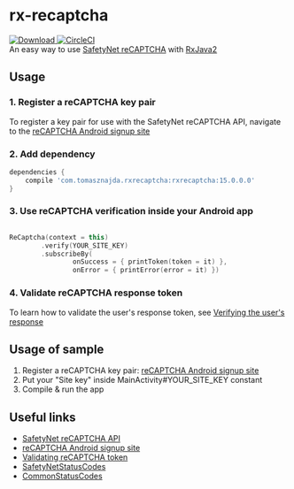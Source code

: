 # rx-recaptcha
[ ![Download](https://api.bintray.com/packages/tomasznajda/rx-recaptcha/rx-recaptcha/images/download.svg?version=15.0.0.0) ](https://bintray.com/tomasznajda/rx-recaptcha/rx-recaptcha/15.0.0.0/link) [![CircleCI](https://circleci.com/gh/tomasznajda/rx-recaptcha.svg?style=svg)](https://circleci.com/gh/tomasznajda/rx-recaptcha)\
An easy way to use [SafetyNet reCAPTCHA](https://developer.android.com/training/safetynet/recaptcha.html) with [RxJava2](https://github.com/ReactiveX/RxJava)


## Usage

### 1. Register a reCAPTCHA key pair
To register a key pair for use with the SafetyNet reCAPTCHA API, navigate to the [reCAPTCHA Android signup site](https://g.co/recaptcha/androidsignup)

### 2. Add dependency
```groovy
dependencies {
    compile 'com.tomasznajda.rxrecaptcha:rxrecaptcha:15.0.0.0'
}
```

### 3. Use reCAPTCHA verification inside your Android app
```kotlin

ReCaptcha(context = this)
        .verify(YOUR_SITE_KEY)
        .subscribeBy(
                onSuccess = { printToken(token = it) },
                onError = { printError(error = it) })
```

### 4. Validate reCAPTCHA response token
To learn how to validate the user's response token, see [Verifying the user's response](https://developers.google.com/recaptcha/docs/verify)

## Usage of sample

1. Register a reCAPTCHA key pair: [reCAPTCHA Android signup site](https://g.co/recaptcha/androidsignup)
2. Put your "Site key" inside MainActivity#YOUR_SITE_KEY constant
3. Compile & run the app

## Useful links
- [SafetyNet reCAPTCHA API](https://developer.android.com/training/safetynet/recaptcha.html)
- [reCAPTCHA Android signup site](https://g.co/recaptcha/androidsignup)
- [Validating reCAPTCHA token](https://developers.google.com/recaptcha/docs/verify)
- [SafetyNetStatusCodes](https://developers.google.com/android/reference/com/google/android/gms/safetynet/SafetyNetStatusCodes)
- [CommonStatusCodes](https://developers.google.com/android/reference/com/google/android/gms/common/api/CommonStatusCodes)